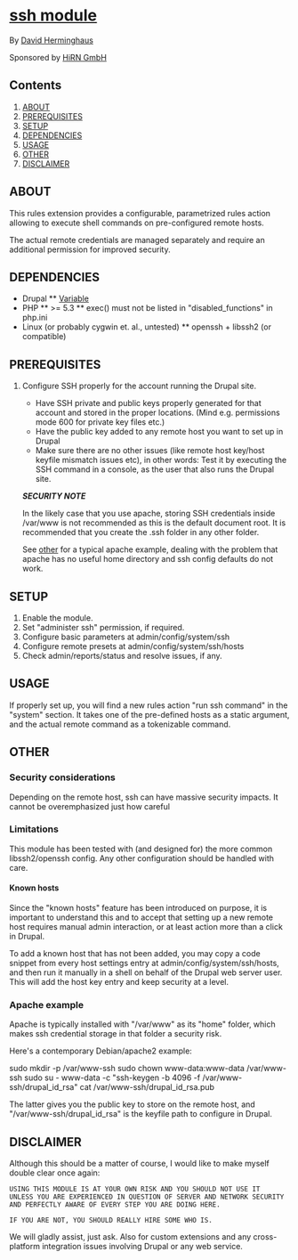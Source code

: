 # [ssh module](http://drupal.org/project/ssh)

By [David Herminghaus](http://drupal.org/user/833794)

Sponsored by [HiRN GmbH](http://www.hirn.it)

## Contents

1. [ABOUT](#about)
2. [PREREQUISITES](#prerequisites)
3. [SETUP](#setup)
4. [DEPENDENCIES](#dependencies)
5. [USAGE](#usage)
6. [OTHER](#other)
7. [DISCLAIMER](#disclaimer)

## ABOUT

This rules extension provides a configurable, parametrized rules action
allowing to execute shell commands on pre-configured remote hosts.

The actual remote credentials are managed separately and require an additional
permission for improved security.


## DEPENDENCIES

* Drupal
** [Variable](https://www.drupal.org/project/variable)
* PHP
** >= 5.3
** exec() must not be listed in "disabled_functions" in php.ini
* Linux (or probably cygwin et. al., untested)
** openssh + libssh2 (or compatible)


## PREREQUISITES

1. Configure SSH properly for the account running the Drupal site.

   * Have SSH private and public keys properly generated
     for that account and stored in the proper locations.
     (Mind e.g. permissions mode 600 for private key files etc.)
   * Have the public key added to any remote host you want to set
     up in Drupal
   * Make sure there are no other issues (like remote host key/host keyfile
     mismatch issues etc), in other words: Test it by executing
     the SSH command in a console, as the user that also runs the Drupal site.

   ***SECURITY NOTE***

   In the likely case that you use apache, storing SSH credentials inside
   /var/www is not recommended as this is the default document root.
   It is recommended that you create the .ssh folder in any other folder.

   See [other](#other) for a typical apache example, dealing with the problem
   that apache has no useful home directory and ssh config defaults do not work.


## SETUP

1. Enable the module.
2. Set "administer ssh" permission, if required.
3. Configure basic parameters at admin/config/system/ssh
4. Configure remote presets at admin/config/system/ssh/hosts
5. Check admin/reports/status and resolve issues, if any.


## USAGE

If properly set up, you will find a new rules action "run ssh command" in the
"system" section. It takes one of the pre-defined hosts as a static argument,
and the actual remote command as a tokenizable command.


## OTHER

### Security considerations

Depending on the remote host, ssh can have massive security impacts. It cannot
be overemphasized just how careful


### Limitations

This module has been tested with (and designed for) the more common
libssh2/openssh config. Any other configuration should be handled with care.

#### Known hosts

Since the "known hosts" feature has been introduced on purpose, it is important
to understand this and to accept that setting up a new remote host requires
manual admin interaction, or at least action more than a click in Drupal.

To add a known host that has not been added, you may copy a code snippet
from every host settings entry at admin/config/system/ssh/hosts, and then
run it manually in a shell on behalf of the Drupal web server user.
This will add the host key entry and keep security at a level.


### Apache example

Apache is typically installed with "/var/www" as its "home" folder, which
makes ssh credential storage in that folder a security risk.

Here's a contemporary Debian/apache2 example:

  sudo mkdir -p /var/www-ssh
  sudo chown www-data:www-data /var/www-ssh
  sudo su - www-data -c "ssh-keygen -b 4096 -f /var/www-ssh/drupal_id_rsa"
  cat /var/www-ssh/drupal_id_rsa.pub

The latter gives you the public key to store on the remote host, and
"/var/www-ssh/drupal_id_rsa" is the keyfile path to configure in Drupal.


## DISCLAIMER

Although this should be a matter of course, I would like to make myself double
clear once again:

	USING THIS MODULE IS AT YOUR OWN RISK AND YOU SHOULD NOT USE IT
	UNLESS YOU ARE EXPERIENCED IN QUESTION OF SERVER AND NETWORK SECURITY
	AND PERFECTLY AWARE OF EVERY STEP YOU ARE DOING HERE.

	IF YOU ARE NOT, YOU SHOULD REALLY HIRE SOME WHO IS.

We will gladly assist, just ask. Also for custom extensions and any cross-platform
integration issues involving Drupal or any web service.
